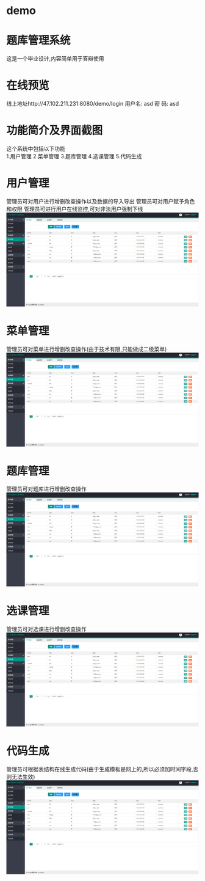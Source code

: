 # demo
# 题库管理系统
这是一个毕业设计,内容简单用于答辩使用

# 在线预览
线上地址http://47.102.211.231:8080/demo/login
用户名: asd
密  码: asd

# 功能简介及界面截图
这个系统中包括以下功能
<br>
1.用户管理
2.菜单管理
3.题库管理
4.选课管理
5.代码生成



# 用户管理
管理员可对用户进行增删改查操作以及数据的导入导出
管理员可对用户赋予角色和权限
管理员可进行用户在线监控,可对非法用户强制下线
 ![image](https://raw.githubusercontent.com/Orange1601281567/demo/master/src/main/resources/static/md/menu.png)
 
 
 # 菜单管理
管理员可对菜单进行增删改查操作(由于技术有限,只能做成二级菜单)
 ![image](https://raw.githubusercontent.com/Orange1601281567/demo/master/src/main/resources/static/md/menu.png)
 
 
  # 题库管理
管理员可对题库进行增删改查操作
 ![image](https://raw.githubusercontent.com/Orange1601281567/demo/master/src/main/resources/static/md/menu.png)
 
 
  # 选课管理
管理员可对选课进行增删改查操作
 ![image](https://raw.githubusercontent.com/Orange1601281567/demo/master/src/main/resources/static/md/menu.png)
 
   # 代码生成
管理员可根据表结构在线生成代码(由于生成模板是网上的,所以必须加时间字段,否则无法生效)
 ![image](https://raw.githubusercontent.com/Orange1601281567/demo/master/src/main/resources/static/md/menu.png)


